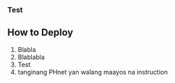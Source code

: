 ### Test

## How to Deploy
1. Blabla
2. Blablabla
3. Test
4. tanginang PHnet yan walang maayos na instruction
